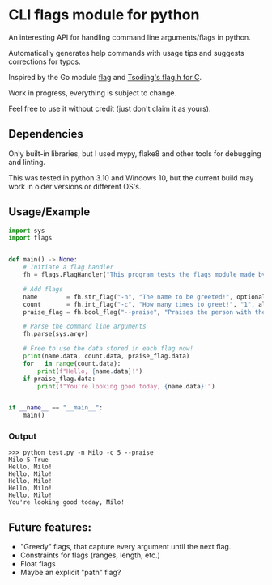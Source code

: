 # CLI flags module for python

An interesting API for handling command line arguments/flags in python.

Automatically generates help commands with usage tips and suggests corrections for typos.

Inspired by the Go module [flag](https://pkg.go.dev/flag) and [Tsoding's flag.h for C](https://github.com/tsoding/flag.h).

Work in progress, everything is subject to change.

Feel free to use it without credit (just don't claim it as yours).

## Dependencies

Only built-in libraries, but I used mypy, flake8 and other tools for debugging and linting.

This was tested in python 3.10 and Windows 10, but the current build may work in older versions or different OS's.

## Usage/Example

```py
import sys
import flags


def main() -> None:
    # Initiate a flag handler
    fh = flags.FlagHandler("This program tests the flags module made by github.com/meee-low.")

    # Add flags
    name        = fh.str_flag("-n", "The name to be greeted!", optional=False, aliases=["--name"])
    count       = fh.int_flag("-c", "How many times to greet!", "1", aliases=["--count"])
    praise_flag = fh.bool_flag("--praise", "Praises the person with the name.")

    # Parse the command line arguments
    fh.parse(sys.argv)

    # Free to use the data stored in each flag now!
    print(name.data, count.data, praise_flag.data)
    for _ in range(count.data):
        print(f"Hello, {name.data}!")
    if praise_flag.data:
        print(f"You're looking good today, {name.data}!")


if __name__ == "__main__":
    main()

```
### Output
```
>>> python test.py -n Milo -c 5 --praise
Milo 5 True
Hello, Milo!
Hello, Milo!
Hello, Milo!
Hello, Milo!
Hello, Milo!
You're looking good today, Milo!
```

## Future features:

- "Greedy" flags, that capture every argument until the next flag.
- Constraints for flags (ranges, length, etc.)
- Float flags
- Maybe an explicit "path" flag?
